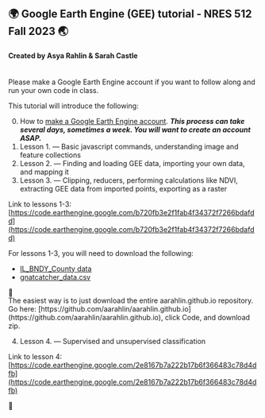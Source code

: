 ## 🌍 Google Earth Engine (GEE) tutorial - NRES 512 Fall 2023 🌏
#### Created by Asya Rahlin & Sarah Castle 

<br>
Please make a Google Earth Engine account if you want to follow along and run your own code in class.  
<br>

This tutorial will introduce the following: 
<br>

0. How to [make a Google Earth Engine account](https://aarahlin.github.io/0). ***This process can take several days, sometimes a week. You will want to create an account ASAP.***
1. Lesson 1. — Basic javascript commands, understanding image and feature collections
2. Lesson 2. — Finding and loading GEE data, importing your own data, and mapping it
3. Lesson 3. — Clipping, reducers, performing calculations like NDVI, extracting GEE data from imported points, exporting as a raster

Link to lessons 1-3: [https://code.earthengine.google.com/b720fb3e2f1fab4f34372f7266bdafdd](https://code.earthengine.google.com/b720fb3e2f1fab4f34372f7266bdafdd)

For lessons 1-3, you will need to download the following:
- [IL_BNDY_County data](https://github.com/aarahlin/aarahlin.github.io/tree/main/IL_BNDY_County)
- [gnatcatcher_data.csv](https://github.com/aarahlin/aarahlin.github.io/blob/main/gnatcatcher_data.csv)
<details style="cursor: pointer;">
  <summary style="outline: none; user-select: none; list-style-type: none; margin-bottom: -1px;">🔮</summary>
 In the binary constellations, a message emerges: 'Signs point to yes, but only if you commit to the magical journey of debugging.'
 </details>
The easiest way is to just download the entire aarahlin.github.io repository.
Go here: [https://github.com/aarahlin/aarahlin.github.io](https://github.com/aarahlin/aarahlin.github.io), click Code, and download zip.

4. Lesson 4. — Supervised and unsupervised classification

Link to lesson 4: [https://code.earthengine.google.com/2e8167b7a222b17b6f366483c78d4dfb](https://code.earthengine.google.com/2e8167b7a222b17b6f366483c78d4dfb)
<details style="cursor: pointer;">
  <summary style="outline: none; user-select: none; list-style-type: none; margin-bottom: -1px; -webkit-user-select: none;">🥠</summary>
  Your code is like a well-crafted function - efficient, elegant, and always returns success.
</details>








<meta http-equiv='cache-control' content='no-cache'> 
<meta http-equiv='expires' content='0'> 
<meta http-equiv='pragma' content='no-cache'>

